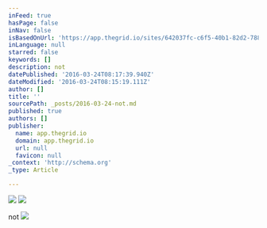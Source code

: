 ```yaml
---
inFeed: true
hasPage: false
inNav: false
isBasedOnUrl: 'https://app.thegrid.io/sites/642037fc-c6f5-40b1-82d2-78812668ca8b'
inLanguage: null
starred: false
keywords: []
description: not
datePublished: '2016-03-24T08:17:39.940Z'
dateModified: '2016-03-24T08:15:19.111Z'
author: []
title: ''
sourcePath: _posts/2016-03-24-not.md
published: true
authors: []
publisher:
  name: app.thegrid.io
  domain: app.thegrid.io
  url: null
  favicon: null
_context: 'http://schema.org'
_type: Article

---
```

![](https://the-grid-user-content.s3-us-west-2.amazonaws.com/3e0c08c5-0400-4d1a-9db5-9c35f669674e.jpg)
![](https://the-grid-user-content.s3-us-west-2.amazonaws.com/4e02cb69-23c2-4b1f-a6cd-138b31c1a65f.jpg)

not
![](https://the-grid-user-content.s3-us-west-2.amazonaws.com/42a9d713-0fc6-4099-8dfe-910d2e6ce240.jpg)
